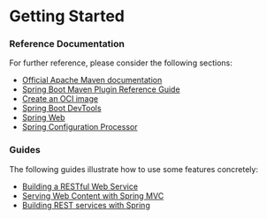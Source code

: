 # Getting Started

### Reference Documentation

For further reference, please consider the following sections:

* [Official Apache Maven documentation](https://maven.apache.org/guides/index.html)
* [Spring Boot Maven Plugin Reference Guide](https://docs.spring.io/spring-boot/docs/3.2.2/maven-plugin/reference/html/)
* [Create an OCI image](https://docs.spring.io/spring-boot/docs/3.2.2/maven-plugin/reference/html/#build-image)
* [Spring Boot DevTools](https://docs.spring.io/spring-boot/docs/3.2.2/reference/htmlsingle/index.html#using.devtools)
* [Spring Web](https://docs.spring.io/spring-boot/docs/3.2.2/reference/htmlsingle/index.html#web)
* [Spring Configuration Processor](https://docs.spring.io/spring-boot/docs/3.2.2/reference/htmlsingle/index.html#appendix.configuration-metadata.annotation-processor)

### Guides

The following guides illustrate how to use some features concretely:

* [Building a RESTful Web Service](https://spring.io/guides/gs/rest-service/)
* [Serving Web Content with Spring MVC](https://spring.io/guides/gs/serving-web-content/)
* [Building REST services with Spring](https://spring.io/guides/tutorials/rest/)

